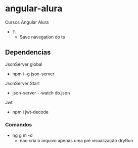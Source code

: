 # angular-alura

Cursos Angular Alura


- ?.
  - Save navegation do ts

## Dependencias

JsonServer global

- npm i -g json-server

JsonServer Start

- json-server --watch db.json

Jwt
- npm i jwt-decode



### Comandos

- ng g m -d
  - nao cria o arquivo apenas uma pré visualização dryRun
